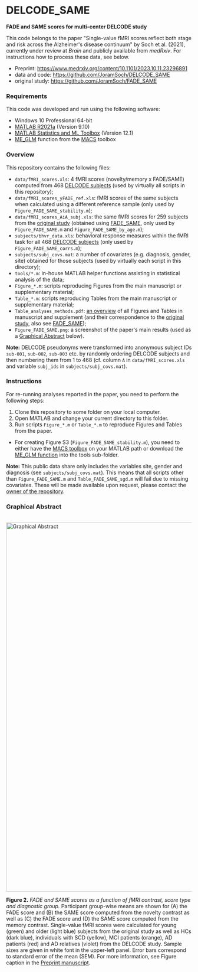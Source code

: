 # DELCODE_SAME

**FADE and SAME scores for multi-center DELCODE study**

This code belongs to the paper "Single-value fMRI scores reflect both stage and risk across the Alzheimer's disease continuum" by Soch et al. (2021), currently under review at *Brain* and publicly available from *medRxiv*. For instructions how to process these data, see below.

- Preprint: https://www.medrxiv.org/content/10.1101/2023.10.11.23296891
- data and code: https://github.com/JoramSoch/DELCODE_SAME
- original study: https://github.com/JoramSoch/FADE_SAME


### Requirements

This code was developed and run using the following software:
- Windows 10 Professional 64-bit
- [MATLAB R2021a](https://de.mathworks.com/help/matlab/release-notes.html) (Version 9.10)
- [MATLAB Statistics and ML Toolbox](https://de.mathworks.com/products/statistics.html) (Version 12.1)
- [ME_GLM](https://github.com/JoramSoch/MACS/blob/master/ME_GLM.m) function from the [MACS](https://github.com/JoramSoch/MACS) toolbox


### Overview

This repository contains the following files:

* `data/fMRI_scores.xls`: 4 fMRI scores (novelty/memory x FADE/SAME) computed from 468 [DELCODE subjects](https://www.dzne.de/en/research/studies/clinical-studies/delcode/) (used by virtually all scripts in this repository);
* `data/fMRI_scores_yFADE_ref.xls`: fMRI scores of the same subjects when calculated using a different reference sample (only used by `Figure_FADE_SAME_stability.m`);
* `data/fMRI_scores_AiA_subj.xls`: the same fMRI scores for 259 subjects from the [original study](https://onlinelibrary.wiley.com/doi/10.1002/hbm.25559) (obtained using [FADE_SAME](https://github.com/JoramSoch/FADE_SAME), only used by `Figure_FADE_SAME.m` and `Figure_FADE_SAME_by_age.m`);
* `subjects/bhvr_data.xls`: behavioral response measures within the fMRI task for all 468 [DELCODE subjects](https://www.dzne.de/en/research/studies/clinical-studies/delcode/) (only used by `Figure_FADE_SAME_corrs.m`);
* `subjects/subj_covs.mat`: a number of covariates (e.g. diagnosis, gender, site) obtained for those subjects (used by virtually each script in this directory);
* `tools/*.m`: in-house MATLAB helper functions assisting in statistical analysis of the data;
* `Figure_*.m`: scripts reproducing Figures from the main manuscript or supplementary material;
* `Table_*.m`: scripts reproducing Tables from the main manuscript or supplementary material;
* `Table_analyses_methods.pdf`: [an overview](https://github.com/JoramSoch/DELCODE_SAME/blob/main/Table_analyses_methods.pdf) of all Figures and Tables in manuscript and supplement (and their correspondence to the [original study](https://onlinelibrary.wiley.com/doi/10.1002/hbm.25559), also see [FADE_SAME](https://github.com/JoramSoch/FADE_SAME));
* `Figure_FADE_SAME.png`: a screenshot of the paper's main results (used as a [Graphical Abstract](#graphical-abstract) below).

**Note:** DELCODE pseudonyms were transformed into anonymous subject IDs `sub-001`, `sub-002`, `sub-003` etc. by randomly ordering DELCODE subjects and then numbering them from 1 to 468 (cf. column `A` in `data/fMRI_scores.xls` and variable `subj_ids` in `subjects/subj_covs.mat`).


### Instructions

For re-running analyses reported in the paper, you need to perform the following steps:
1. Clone this repository to some folder on your local computer.
2. Open MATLAB and change your current directory to this folder.
3. Run scripts `Figure_*.m` or `Table_*.m` to reproduce Figures and Tables from the paper.

* For creating Figure S3 (`Figure_FADE_SAME_stability.m`), you need to either have the [MACS toolbox](https://github.com/JoramSoch/MACS) on your MATLAB path or download the [ME_GLM function](https://github.com/JoramSoch/MACS/blob/master/ME_GLM.m) into the tools sub-folder.

**Note:** This public data share only includes the variables site, gender and diagnosis (see `subjects/subj_covs.mat`). This means that all scripts other than `Figure_FADE_SAME.m` and `Table_FADE_SAME_sgd.m` will fail due to missing covariates. These will be made available upon request, please contact the [owner of the repository](mailto:joram.soch@bccn-berlin.de).


### Graphical Abstract

<br>
<img src="https://raw.githubusercontent.com/JoramSoch/DELCODE_SAME/main/Figure_FADE_SAME.png" alt="Graphical Abstract" width=1000>

**Figure 2.** *FADE and SAME scores as a function of fMRI contrast, score type and diagnostic group.* Participant group-wise means are shown for (A) the FADE score and (B) the SAME score computed from the novelty contrast as well as (C) the FADE score and (D) the SAME score computed from the memory contrast. Single-value fMRI scores were calculated for young (green) and older (light blue) subjects from the original study as well as HCs (dark blue), individuals with SCD (yellow), MCI patients (orange), AD patients (red) and AD relatives (violet) from the DELCODE study. Sample sizes are given in white font in the upper-left panel. Error bars correspond to standard error of the mean (SEM). For more information, see Figure caption in the [Preprint manuscript](https://www.medrxiv.org/content/10.1101/2023.10.11.23296891v1.full.pdf).